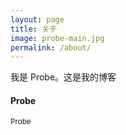 ```yaml
---
layout: page
title: 关于
image: probe-main.jpg
permalink: /about/
---
```


我是 Probe。这是我的博客

#### Probe
<small>Probe</small>

